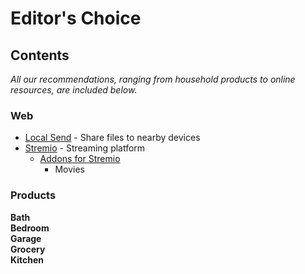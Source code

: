 # Editor's Choice

## Contents

*All our recommendations, ranging from household products to online resources, are included below.*

### Web
- [Local Send](https://localsend.org/) - Share files to nearby devices  
- [Stremio](https://www.stremio.com/) - Streaming platform  
  - [Addons for Stremio](https://stremio-addons.com/)  
    - Movies  


### Products

**Bath**  
**Bedroom**  
**Garage**  
**Grocery**  
**Kitchen**  


